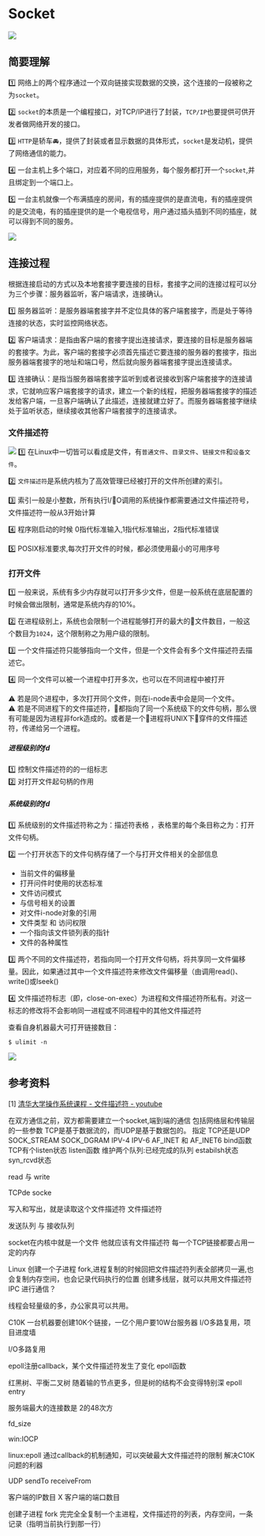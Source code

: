 # Socket
![](/blog_assets/socket_cover.png)

## 简要理解
1️⃣ 网络上的两个程序通过一个双向链接实现数据的交换，这个连接的一段被称之为`socket`。   

2️⃣ `socket`的本质是一个编程接口，对TCP/IP进行了封装，`TCP/IP`也要提供可供开发者做网络开发的接口。  

3️⃣ `HTTP`是轿车🚘，提供了封装或者显示数据的具体形式，`socket`是发动机，提供了网络通信的能力。    

4️⃣ 一台主机上多个端口，对应着不同的应用服务，每个服务都打开一个`socket`,并且绑定到一个端口上。   

5️⃣ 一台主机就像一个布满插座的房间，有的插座提供的是直流电，有的插座提供的是交流电，有的插座提供的是一个电视信号，用户通过插头插到不同的插座，就可以得到不同的服务。    

![](/blog_assets/socket.png)    




## 连接过程
根据连接启动的方式以及本地套接字要连接的目标，套接字之间的连接过程可以分为三个步骤：服务器监听，客户端请求，连接确认。

1️⃣ 服务器监听：是服务器端套接字并不定位具体的客户端套接字，而是处于等待连接的状态，实时监控网络状态。

2️⃣ 客户端请求：是指由客户端的套接字提出连接请求，要连接的目标是服务器端的套接字。为此，客户端的套接字必须首先描述它要连接的服务器的套接字，指出服务器端套接字的地址和端口号，然后就向服务器端套接字提出连接请求。

3️⃣ 连接确认：是指当服务器端套接字监听到或者说接收到客户端套接字的连接请求，它就响应客户端套接字的请求，建立一个新的线程，把服务器端套接字的描述发给客户端，一旦客户端确认了此描述，连接就建立好了。而服务器端套接字继续处于监听状态，继续接收其他客户端套接字的连接请求。





### 文件描述符  
![](/blog_assets/fd_terminal.png)
1️⃣ 在Linux中一切皆可以看成是文件，有`普通文件`、`目录文件`、`链接文件`和`设备文件`。  

2️⃣ `文件描述符`是系统内核为了高效管理已经被打开的文件所创建的索引。   

3️⃣ 索引一般是小整数，所有执行I/O调用的系统操作都需要通过文件描述符号，文件描述符一般从3开始计算    

4️⃣ 程序刚启动的时候 0指代标准输入,1指代标准输出，2指代标准错误    

5️⃣ POSIX标准要求,每次打开文件的时候，都必须使用最小的可用序号   


### 打开文件
1️⃣ 一般来说，系统有多少内存就可以打开多少文件，但是一般系统在底层配置的时候会做出限制，通常是系统内存的10%。    

2️⃣ 在进程级别上，系统也会限制一个进程能够打开的最大的文件数目，一般这个数目为`1024`，这个限制称之为用户级的限制。    

3️⃣ 一个文件描述符只能够指向一个文件，但是一个文件会有多个文件描述符去描述它。     

4️⃣ 同一个文件可以被一个进程中打开多次，也可以在不同进程中被打开  

⚠️ 若是同个进程中，多次打开同个文件，则在i-node表中会是同一个文件。   
⚠️ 若是不同进程下的文件描述符，都指向了同一个系统级下的文件句柄，那么很有可能是因为进程非fork造成的。或者是一个进程将UNIX下穿件的文件描述符，传递给另一个进程。

##### 进程级别的fd
1️⃣ 控制文件描述符的的一组标志  
2️⃣ 对打开文件起句柄的作用  

##### 系统级别的fd
1️⃣ 系统级别的文件描述符称之为：描述符表格  ，表格里的每个条目称之为：打开文件句柄。   

2️⃣ 一个打开状态下的文件句柄存储了一个与打开文件相关的全部信息  
* 当前文件的偏移量  
* 打开问件时使用的状态标准  
* 文件访问模式  
* 与信号相关的设置  
* 对文件i-node对象的引用  
* 文件类型  和 访问权限  
* 一个指向该文件锁列表的指针  
* 文件的各种属性  

3️⃣ 两个不同的文件描述符，若指向同一个打开文件句柄，将共享同一文件偏移量。因此，如果通过其中一个文件描述符来修改文件偏移量（由调用read()、write()或lseek()    

4️⃣  文件描述符标志（即，close-on-exec）为进程和文件描述符所私有。对这一标志的修改将不会影响同一进程或不同进程中的其他文件描述符  

查看自身机器最大可打开链接数目：
```
$ ulimit -n
```` 

![](/blog_assets/fd_compare.png)


## 参考资料
[1] [清华大学操作系统课程 - 文件描述符 - youtube](https://www.youtube.com/watch?v=H4AZXHkzPRM)


在双方通信之前，双方都需要建立一个socket,端到端的通信
包括网络层和传输层的一些参数 
TCP是基于数据流的，而UDP是基于数据包的。
指定 TCP还是UDP  SOCK_STREAM   SOCK_DGRAM
IPV-4 IPV-6  AF_INET 和 AF_INET6
bind函数
TCP有个listen状态
listen函数
维护两个队列:已经完成的队列
estabilsh状态
syn_rcvd状态

read 与 write

TCPde socke

写入和写出，就是读取这个文件描述符
文件描述符

发送队列 与 接收队列

socket在内核中就是一个文件
他就应该有文件描述符
每一个TCP链接都要占用一定的内存  

Linux 创建一个子进程 fork,进程复制的时候回把文件描述符列表全部拷贝一遍,也会复制内存空间，也会记录代码执行的位置
创建多线层，就可以共用文件描述符
IPC 进行通信？

线程会轻量级的多，办公家具可以共用。

C10K 一台机器要创建10K个链接，一亿个用户要10W台服务器
I/O多路复用，项目进度墙

I/O多路复用

epoll注册callback，某个文件描述符发生了变化
epoll函数

红黑树、平衡二叉树  随着输的节点更多，但是树的结构不会变得特别深   epoll entry 


服务端最大的连接数是 2的48次方   

fd_size  

win:IOCP

linux:epoll  通过callback的机制通知，可以突破最大文件描述符的限制  解决C10K问题的利器  




UDP 
sendTo receiveFrom 

客户端的IP数目 X 客户端的端口数目


创建子进程 fork 完完全全复制一个主进程，文件描述符的列表，内存空间，一条记录（指明当前执行到那一行）
